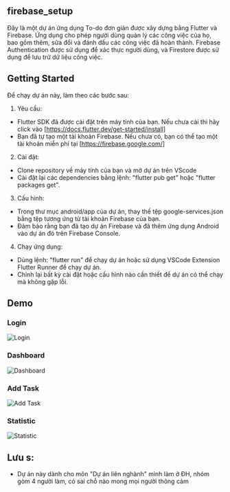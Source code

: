## firebase_setup

Đây là một dự án ứng dụng To-do đơn giản được xây dựng bằng Flutter và Firebase. Ứng dụng cho phép người dùng quản lý các công việc của họ, bao gồm thêm, sửa đổi và đánh dấu các công việc đã hoàn thành. Firebase Authentication được sử dụng để xác thực người dùng, và Firestore được sử dụng để lưu trữ dữ liệu công việc.

## Getting Started

Để chạy dự án này, làm theo các bước sau:

1. Yêu cầu:

- Flutter SDK đã được cài đặt trên máy tính của bạn. Nếu chưa cài thì hãy click vào [https://docs.flutter.dev/get-started/install]
- Bạn đã tự tạo một tài khoản Firebase. Nếu chưa có, bạn có thể tạo một tài khoản miễn phí tại [https://firebase.google.com/]

2. Cài đặt:

- Clone repository về máy tính của bạn và mở dự án trên VScode
- Cài đặt lại các dependencies bằng lệnh: "flutter pub get" hoặc "flutter packages get".

3. Cấu hình:

- Trong thư mục android/app của dự án, thay thế tệp google-services.json bằng tệp tương ứng từ tài khoản Firebase của bạn.
- Đảm bảo rằng bạn đã tạo dự án Firebase và đã thêm ứng dụng Android vào dự án đó trên Firebase Console.

4. Chạy ứng dụng:

- Dùng lệnh: "flutter run" để chạy dự án hoặc sử dụng VSCode Extension Flutter Runner để chạy dự án.
- Chỉnh lại bất kỳ cài đặt hoặc cấu hình nào cần thiết để dự án có thể chạy mà không gặp lỗi.

## Demo
### Login
![Login](https://github.com/user-attachments/assets/3243e6f9-1fce-4b6a-b23f-8424d19ea762)
### Dashboard
![Dashboard](https://github.com/user-attachments/assets/2625aacc-47df-4838-8c8b-e33eb0dab90b)
### Add Task
![Add Task](https://github.com/user-attachments/assets/584b5e8f-ee29-4199-bb03-86884e65fde5)
### Statistic
![Statistic](https://github.com/user-attachments/assets/00d96276-3dde-4def-b5d6-8d7be506251f)

## Lưu s:
- Dự án này dành cho môn "Dự án liên nghành" mình làm ở ĐH, nhóm gòm 4 người làm, có sai chỗ nào mong mọi người thông cảm
